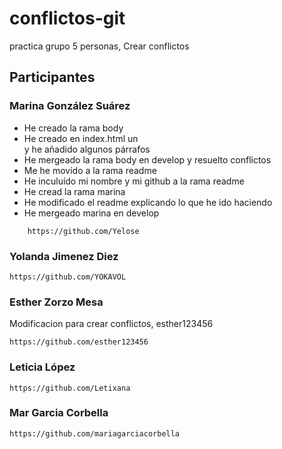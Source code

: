 # conflictos-git

practica grupo 5 personas, Crear conflictos

## Participantes

### Marina González Suárez

- He creado la rama body
- He creado en index.html un <main> y he añadido algunos párrafos
- He mergeado la rama body en develop y resuelto conflictos
- Me he movido a la rama readme
- He inculuído mi nombre y mi github a la rama readme
- He cread la rama marina
- He modificado el readme explicando lo que he ido haciendo
- He mergeado marina en develop

```
    https://github.com/Yelose
```

### Yolanda Jimenez Diez

```
https://github.com/YOKAVOL
```

### Esther Zorzo Mesa

Modificacion para crear conflictos, esther123456

```
https://github.com/esther123456
```

### Leticia López

```
https://github.com/Letixana
```

### Mar Garcia Corbella

```
https://github.com/mariagarciacorbella
```
